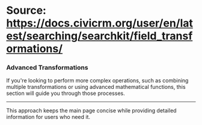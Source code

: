 # Source: https://docs.civicrm.org/user/en/latest/searching/searchkit/field_transformations/

### Advanced Transformations

If you're looking to perform more complex operations, such as combining multiple transformations or using advanced mathematical functions, this section will guide you through those processes.

---

This approach keeps the main page concise while providing detailed information for users who need it.